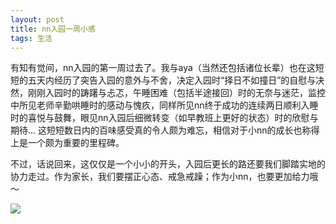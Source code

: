 ```yaml
---
layout: post
title: nn入园一周小感
tags: 生活
---
```


有知有觉间，nn入园的第一周过去了。我与aya（当然还包括诸位长辈）也在这短短的五天内经历了突告入园的意外与不舍，决定入园时“择日不如撞日”的自慰与决然，刚刚入园时的踌躇与忐忑，午睡困难（包括半途接回）时的无奈与迷茫，监控中所见老师辛勤哄睡时的感动与愧疚，同样所见nn终于成功的连续两日顺利入睡时的喜悦与鼓舞，眼见nn入园后细微转变（如早教班上更好的状态）时的欣慰与期待… 这短短数日内的百味感受真的令人颇为难忘，相信对于小nn的成长也称得上是一个颇为重要的里程碑。

不过，话说回来，这仅仅是一个小小的开头，入园后更长的路还要我们脚踏实地的协力走过。作为家长，我们要摆正心态、戒急戒躁；作为小nn，也要更加给力哦～

![](http://image.cpxxpc.com/ruyuan.jpg-700)


